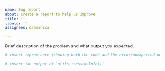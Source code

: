 ```yaml
---
name: Bug report
about: Create a report to help us improve
title: ''
labels: ''
assignees: dramanica

---
```


<!--
Before filing a bug report, please check that there are no issues (open or closed) that already deal with the same bug,
and test against the development version of `pastclim` (see <https://github.com/EvolEcolGroup/pastclim> for how to install it)

Please include a minimal reproducible example (AKA a reprex). If you've never heard of a [reprex](http://reprex.tidyverse.org/) before, start by reading <https://www.tidyverse.org/help/#reprex>. Ensure that your reprex generates the error when you paste it into a fresh
instance of `R`, with no additional variables/packages being loaded. Please also include the output of `utils::sessionInfo()`.

For more advice on how to write a great issue, see <https://code-review.tidyverse.org/issues/>.

-->

Brief description of the problem and what output you expected.

```r
# insert reprex here (showing both the code and the error/unexpected output)
```

```r
# insert the output of `utils::sessionInfo()`
```
